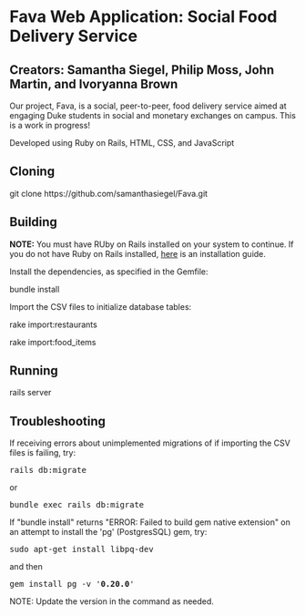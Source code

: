 <h1> Fava Web Application: Social Food Delivery Service </h1>
<h2> Creators: Samantha Siegel, Philip Moss, John Martin, and Ivoryanna Brown </h2>

<p> Our project, Fava, is a social, peer-to-peer, food delivery service aimed at engaging Duke students in social and monetary exchanges on campus. This is a work in progress! </p>

<p> Developed using Ruby on Rails, HTML, CSS, and JavaScript </p>

<h2> Cloning </h2>
git clone https://github.com/samanthasiegel/Fava.git

<h2> Building </h2>
<p><b>NOTE:</b> You must have RUby on Rails installed on your system to continue. If you do not have Ruby on Rails installed, <a href="http://railsapps.github.io/installrubyonrails-ubuntu.html">here</a> is an installation guide.</p>

<p> Install the dependencies, as specified in the Gemfile: </p>
<p> bundle install </p>
<p> Import the CSV files to initialize database tables: </p>
<p> rake import:restaurants </p>
<p>rake import:food_items</p>

<h2> Running </h2>

<p>
rails server 
<p>

<h2> Troubleshooting </h2>
If receiving errors about unimplemented migrations of if importing the CSV files is failing, try:
<p style="font-family:'Lucida Console', monospace">rails db:migrate </p>
or
<p style="font-family:'Lucida Console', monospace"> bundle exec rails db:migrate </p>

If "bundle install" returns "ERROR: Failed to build gem native extension" on an attempt to install the 'pg' (PostgresSQL) gem, try: 

<p style="font-family:'Lucida Console', monospace">sudo apt-get install libpq-dev </p>
and then
<p style="font-family:'Lucida Console', monospace">gem install pg -v '<b>0.20.0</b>'</p>
NOTE: Update the version in the command as needed.

